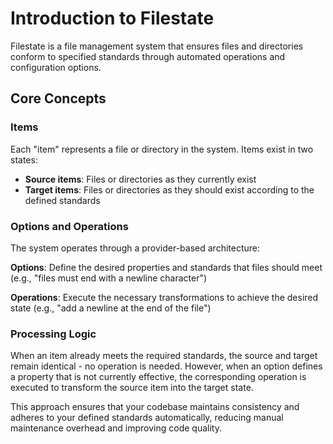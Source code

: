 # Introduction to Filestate

Filestate is a file management system that ensures files and directories conform to specified standards through automated operations and configuration options.

## Core Concepts

### Items
Each "item" represents a file or directory in the system. Items exist in two states:
- **Source items**: Files or directories as they currently exist
- **Target items**: Files or directories as they should exist according to the defined standards

### Options and Operations
The system operates through a provider-based architecture:

**Options**: Define the desired properties and standards that files should meet (e.g., "files must end with a newline character")

**Operations**: Execute the necessary transformations to achieve the desired state (e.g., "add a newline at the end of the file")

### Processing Logic
When an item already meets the required standards, the source and target remain identical - no operation is needed. However, when an option defines a property that is not currently effective, the corresponding operation is executed to transform the source item into the target state.

This approach ensures that your codebase maintains consistency and adheres to your defined standards automatically, reducing manual maintenance overhead and improving code quality.